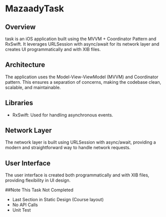 # MazaadyTask


## Overview
task is an iOS application built using the MVVM + Coordinator Pattern and RxSwift. It leverages URLSession with async/await for its network layer and creates UI programmatically and with XIB files.

## Architecture
The application uses the Model-View-ViewModel (MVVM) and Coordinator pattern. This ensures a separation of concerns, making the codebase clean, scalable, and maintainable.

## Libraries
- RxSwift: Used for handling asynchronous events.

## Network Layer
The network layer is built using URLSession with async/await, providing a modern and straightforward way to handle network requests.

## User Interface
The user interface is created both programmatically and with XIB files, providing flexibility in UI design.

##Note 
This Task Not Completed 
- Last Section in Static Design (Course layout)
- No API Calls
- Unit Test
